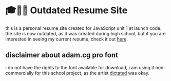 # 🎓👩🏻 Outdated Resume Site 
 this is a personal resume site created for JavaScript unit 1 at launch code. the site is now outdated, as it was created during high school, but if you are interested in seeing my current resume, check it out <a href = "http://gmiesner.github.io">here</a>.
 
 ## disclaimer about adam.cg pro font 
 i do not have the rights to the font available for download, i am using it non-commercially for this school project, as the artist <a href ="https://www.behance.net/gallery/13756975/ADAMCG-PRO-Free-Typeface">dictated</a> was okay.
